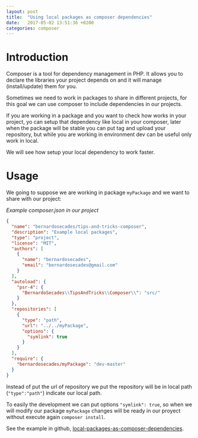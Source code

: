```yaml
---
layout: post
title:  "Using local packages as composer dependencies"
date:   2017-05-02 13:51:36 +0200
categories: composer
---
```


# Introduction

Composer is a tool for dependency management in PHP. It allows you to declare the libraries your project
depends on and it will manage (install/update) them for you.

Sometimes we need to work in packages to share in different projects, for this goal we can use composer to
include dependencies in our projects.

If you are working in a package and you want to check how works in your project, yo can setup that dependency like local
in your composer, later when the package will be stable you can put tag and upload your repository, but while you are
working in environment dev can be useful only work in local.

We will see how setup your local dependency to work faster.

# Usage

We going to suppose we are working in package `myPackage` and we want to share with our project:

*Example composer.json in our project*
```json
{
  "name": "bernardosecades/tips-and-tricks-composer",
  "description": "Example local packages",
  "type": "project",
  "license": "MIT",
  "authors": [
    {
      "name": "bernardosecades",
      "email": "bernardosecades@gmail.com"
    }
  ],
  "autoload": {
    "psr-4": {
      "BernardoSecades\\TipsAndTricks\\Composer\\": "src/"
    }
  },
  "repositories": [
    {
      "type": "path",
      "url": "../../myPackage",
      "options": {
        "symlink": true
      }
    }
  ],
  "require": {
    "bernardosecades/myPackage": "dev-master"
  }
}
```

Instead of put the url of repository we put the repository will be in local path (`"type":"path"`) indicate
our local path.

To easily the development we can put options `"symlink": true`, so when we will modify our package `myPackage`
changes will be ready in our proyect without execute again `composer install`.

See the example in github, [local-packages-as-composer-dependencies](https://github.com/bernardosecades/tips-and-tricks/tree/master/composer).



